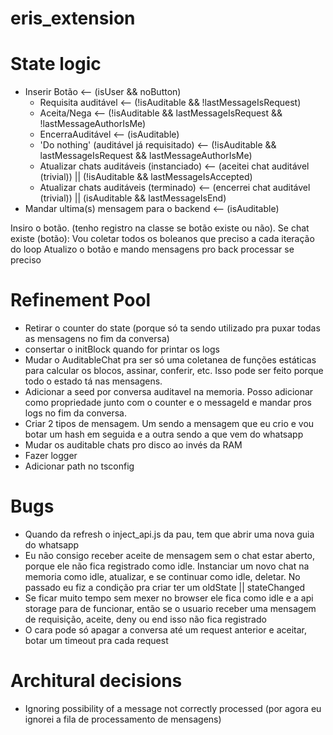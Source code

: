# eris_extension

# State logic

- Inserir Botão <-- (isUser && noButton)
    - Requisita auditável <-- (!isAuditable && !lastMessageIsRequest)
    - Aceita/Nega <-- (!isAuditable && lastMessageIsRequest && !lastMessageAuthorIsMe)
    - EncerraAuditável <-- (isAuditable)
    - 'Do nothing' (auditável já requisitado) <-- (!isAuditable && lastMessageIsRequest && lastMessageAuthorIsMe)
    - Atualizar chats auditáveis (instanciado) <-- (aceitei chat auditável (trivial)) || (!isAuditable && lastMessageIsAccepted)
    - Atualizar chats auditáveis (terminado) <-- (encerrei chat auditável (trivial)) || (isAuditable && lastMessageIsEnd)
- Mandar ultima(s) mensagem para o backend <-- (isAuditable)

Insiro o botão. (tenho registro na classe se botão existe ou não). Se chat existe (botão):
Vou coletar todos os boleanos que preciso a cada iteração do loop
Atualizo o botão e mando mensagens pro back processar se preciso

# Refinement Pool
- Retirar o counter do state (porque só ta sendo utilizado pra puxar todas as mensagens no fim da conversa)
- consertar o initBlock quando for printar os logs
- Mudar o AuditableChat pra ser só uma coletanea de funções estáticas para calcular os blocos, assinar, conferir, etc. Isso pode ser feito porque todo o estado tá nas mensagens.
- Adicionar a seed por conversa auditavel na memoria. Posso adicionar como propriedade junto com o counter e o messageId e mandar pros logs no fim da conversa.
- Criar 2 tipos de mensagem. Um sendo a mensagem que eu crio e vou botar um hash em seguida e a outra sendo a que vem do whatsapp
- Mudar os auditable chats pro disco ao invés da RAM
- Fazer logger
- Adicionar path no tsconfig

# Bugs

- Quando da refresh o inject_api.js da pau, tem que abrir uma nova guia do whatsapp
- Eu não consigo receber aceite de mensagem sem o chat estar aberto, porque ele não fica registrado como idle. Instanciar um novo chat na memoria como idle, atualizar, e se continuar como idle, deletar. No passado eu fiz a condição pra criar ter um oldState || stateChanged
- Se ficar muito tempo sem mexer no browser ele fica como idle e a api storage para de funcionar, então se o usuario receber uma mensagem de requisição, aceite, deny ou end isso não fica registrado
- O cara pode só apagar a conversa até um request anterior e aceitar, botar um timeout pra cada request

# Architural decisions

- Ignoring possibility of a message not correctly processed (por agora eu ignorei a fila de processamento de mensagens)
